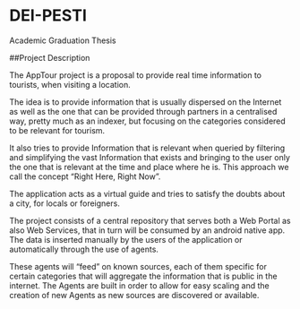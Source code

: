 # DEI-PESTI
Academic Graduation Thesis

##Project Description

The AppTour project is a proposal to provide real time information to
tourists, when visiting a location.

The idea is to provide information that is usually dispersed on the Internet as well as the one that can be provided through partners in a centralised way, pretty much as an indexer, but focusing on the categories considered to be relevant for tourism.

It also tries to provide Information that is relevant when queried by filtering and simplifying the vast Information that exists and bringing to the user only the one that is relevant at the time and place where he is. This approach we call the concept “Right Here, Right Now”.

The application acts as a virtual guide and tries to satisfy the doubts about a city, for locals or foreigners.

The project consists of a central repository that serves both a Web Portal as also Web Services, that in turn will be consumed by an android native app. The data is inserted manually by the users of the application or automatically through the use of agents.

These agents will “feed” on known sources, each of them specific for certain categories that will aggregate the information that is public in the internet. The Agents are built in order to allow for  easy scaling and the creation of new Agents as new sources are discovered or available.